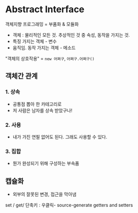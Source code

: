 # Abstract Interface

객체지향 프로그래밍 = 부품화 & 모듈화

- 객체 : 물리적인 모든 것. 추상적인 것 중 속성, 동작을 가지는 것.
- 특징 가지는 객체 - 변수
- 움직임. 동작 가지는 객체 - 메소드



"객체의 상호작용" = `new 어쩌구`, `어쩌구.어쩌구()`

## 객체간 관계

### 1. 상속

- 공통점 뽑아 한 카테고리로
- 저 사람은 남자를 상속 받았구나!



### 2. 사용

- 내가 가진 연필 없어도 된다. 그래도 사용할 수 있다.



### 3. 집합

- 뭔가 완성되기 위해 구성하는 부속품



## 캡슐화

- 외부의 잘못된 변경, 접근을 막아냄



set / get/ 단축키 : 우클릭- source-generate getters and setters